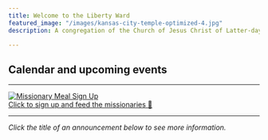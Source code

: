 ```yaml
---
title: Welcome to the Liberty Ward
featured_image: "/images/kansas-city-temple-optimized-4.jpg"
description: A congregation of the Church of Jesus Christ of Latter-day Saints

---
```

## Calendar and upcoming events

<script src="https://gist.github.com/adamprime/cf67957adb6d8fa752a0c90550b61e05.js"></script>

***

[![Missionary Meal Sign Up](/images/button_missionary-meal-sign-up.png)](https://www.signupgenius.com/go/70a084aadad2da6f94-missionary)<br>
[Click to sign up and feed the missionaries 🍱](https://calendar.google.com/calendar/selfsched?sstoken=UUsxclhKMDZhU0VIfGRlZmF1bHR8NzIwYjA3MTIxNTM2ZDdhNTVkMWFjZjYxOTE3OTg4Mjc)

***

_Click the title of an announcement below to see more information._